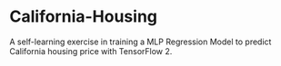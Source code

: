 # California-Housing
A self-learning exercise in training a MLP Regression Model to predict California housing price with TensorFlow 2.
